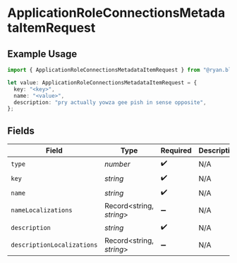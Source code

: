 # ApplicationRoleConnectionsMetadataItemRequest

## Example Usage

```typescript
import { ApplicationRoleConnectionsMetadataItemRequest } from "@ryan.blunden/discord-sdk/models/components";

let value: ApplicationRoleConnectionsMetadataItemRequest = {
  key: "<key>",
  name: "<value>",
  description: "pry actually yowza gee pish in sense opposite",
};
```

## Fields

| Field                      | Type                       | Required                   | Description                |
| -------------------------- | -------------------------- | -------------------------- | -------------------------- |
| `type`                     | *number*                   | :heavy_check_mark:         | N/A                        |
| `key`                      | *string*                   | :heavy_check_mark:         | N/A                        |
| `name`                     | *string*                   | :heavy_check_mark:         | N/A                        |
| `nameLocalizations`        | Record<string, *string*>   | :heavy_minus_sign:         | N/A                        |
| `description`              | *string*                   | :heavy_check_mark:         | N/A                        |
| `descriptionLocalizations` | Record<string, *string*>   | :heavy_minus_sign:         | N/A                        |
